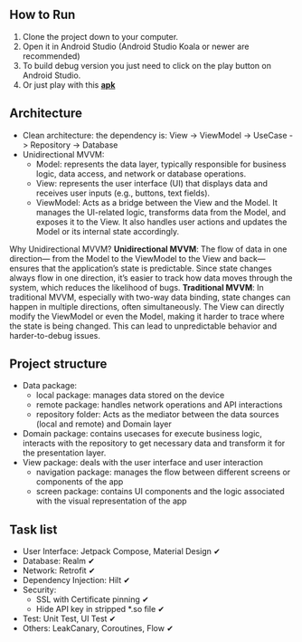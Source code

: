 ## How to Run
1. Clone the project down to your computer.
2. Open it in Android Studio (Android Studio Koala or newer are recommended)
3. To build debug version you just need to click on the play button on Android Studio.
4. Or just play with this [**apk**](https://github.com/lichle/Weather/blob/main/docs)


## Architecture
- Clean architecture: the dependency is: View -> ViewModel -> UseCase -> Repository -> Database
- Unidirectional MVVM:
	- Model: represents the data layer, typically responsible for business logic, data access, and network or database operations.
	- View: represents the user interface (UI) that displays data and receives user inputs (e.g., buttons, text fields).
	- ViewModel: Acts as a bridge between the View and the Model. It manages the UI-related logic, transforms data from the Model, and exposes it to the View. It also handles user actions and updates the Model or its internal state accordingly.

Why Unidirectional MVVM?
**Unidirectional MVVM**: The flow of data in one direction— from the Model to the ViewModel to the View and back—ensures that the application’s state is predictable. Since state changes always flow in one direction, it’s easier to track how data moves through the system, which reduces the likelihood of bugs.
**Traditional MVVM**: In traditional MVVM, especially with two-way data binding, state changes can happen in multiple directions, often simultaneously. The View can directly modify the ViewModel or even the Model, making it harder to trace where the state is being changed. This can lead to unpredictable behavior and harder-to-debug issues.

## Project structure
- Data package: 
	- local package: manages data stored on the device
	- remote package: handles network operations and API interactions
	- repository folder: Acts as the mediator between the data sources (local and remote) and Domain layer
- Domain package: contains usecases for execute business logic, interacts with the repository to get necessary data and transform it for the presentation layer.
- View package: deals with the user interface and user interaction
	- navigation package: manages the flow between different screens or components of the app
	- screen package: contains UI components and the logic associated with the visual representation of the app


## Task list
- User Interface: Jetpack Compose, Material Design ✔
- Database: Realm ✔
- Network: Retrofit ✔
- Dependency Injection: Hilt ✔
- Security: 
	- SSL with Certificate pinning ✔
	- Hide API key in stripped *.so file ✔
- Test: Unit Test, UI Test ✔
- Others: LeakCanary, Coroutines, Flow ✔
 
